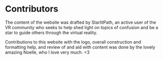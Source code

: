 # Contributors

The content of the website was drafted by StarlitPath, an active user of the VR community who seeks to help shed light on topics of confusion and be a star to guide others through the virtual reality.

Contributions to this website with the logo, overall construction and formatting help, and review of and aid with content was done by the lovely amazing Noelle, who I love very much. <3
